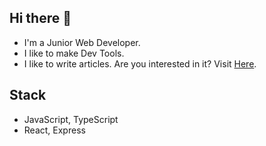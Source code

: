 ## Hi there 👋
- I'm a Junior Web Developer.
- I like to make Dev Tools.
- I like to write articles. Are you interested in it? Visit [Here](https://medium.com/).

## Stack
- JavaScript, TypeScript
- React, Express
